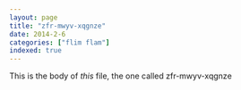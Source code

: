 ```yaml
---
layout: page
title: "zfr-mwyv-xqgnze"
date: 2014-2-6
categories: ["flim flam"]
indexed: true
---
```

This is the body of _this_ file, the one called zfr-mwyv-xqgnze
